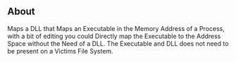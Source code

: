 ## About
Maps a DLL that Maps an Executable in the Memory Address of a Process, with a bit of editing you could Directly map the Executable to the Address Space without the Need of a DLL. The Executable and DLL does not need to be present on a Victims File System.
